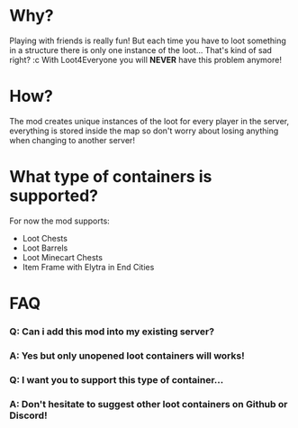 # Why?
Playing with friends is really fun! But each time you have to loot something in a structure there is only one instance of the loot... That's kind of sad right? :c
With Loot4Everyone you will **NEVER** have this problem anymore! 
# How?
The mod creates unique instances of the loot for every player in the server, everything is stored inside the map so don't worry about losing anything when changing to another server!
# What type of containers is supported?
For now the mod supports:
- Loot Chests
- Loot Barrels
- Loot Minecart Chests
- Item Frame with Elytra in End Cities
# FAQ
### Q: Can i add this mod into my existing server?
### A: Yes but only unopened loot containers will works!
### Q: I want you to support this type of container...
### A: Don't hesitate to suggest other loot containers on Github or Discord!
